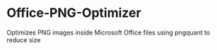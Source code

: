 # Office-PNG-Optimizer
Optimizes PNG images inside Microsoft Office files using pngquant to reduce size
